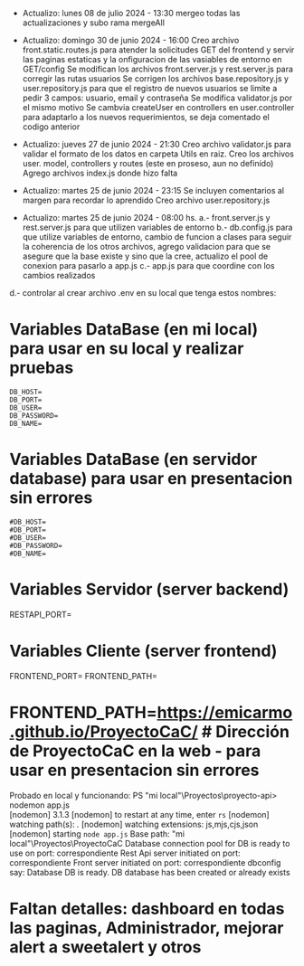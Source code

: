 
- Actualizo: lunes 08 de julio 2024 - 13:30
mergeo todas las actualizaciones y subo rama mergeAll

- Actualizo: domingo 30 de junio 2024 - 16:00
Creo archivo front.static.routes.js para atender la solicitudes GET del frontend y servir las paginas estaticas y la onfiguracion de las vasiables de entorno en GET/config
Se modifican los archivos front.server.js y rest.server.js para corregir las rutas usuarios
Se corrigen los archivos base.repository.js y user.repository.js para que el registro de nuevos usuarios se limite a pedir 3 campos: usuario, email y contraseña
Se modifica validator.js por el mismo motivo
Se cambvia createUser en controllers en user.controller para adaptarlo a los nuevos requerimientos, se deja comentado el codigo anterior

- Actualizo: jueves 27 de junio 2024 - 21:30
Creo archivo validator.js para validar el formato de los datos en carpeta Utils en raiz. 
Creo los archivos user. model, controllers y routes (este en proseso, aun no definido)
Agrego archivos index.js donde hizo falta

- Actualizo: martes 25 de junio 2024 - 23:15
Se incluyen comentarios al margen para recordar lo aprendido
Creo archivo user.repository.js

- Actualizo: martes 25 de junio 2024 - 08:00 hs.
a.- front.server.js y rest.server.js para que utilizen variables de entorno
b.- db.config.js para que utilize variables de entorno, cambio de funcion a clases para seguir la coherencia de los otros archivos, agrego validacion 
para que se asegure que la base existe y sino que la cree, actualizo el pool de conexion para pasarlo a app.js
c.- app.js para que coordine con los cambios realizados

d.- controlar al crear archivo .env en su local que tenga estos nombres:
# Variables DataBase (en mi local) para usar en su local y realizar pruebas
    DB_HOST=
    DB_PORT=
    DB_USER=     
    DB_PASSWORD=
    DB_NAME= 

# Variables DataBase (en servidor database) para usar en presentacion sin errores
    #DB_HOST=
    #DB_PORT=
    #DB_USER=   
    #DB_PASSWORD=
    #DB_NAME=

# Variables Servidor (server backend)
RESTAPI_PORT=

# Variables Cliente (server frontend)
FRONTEND_PORT= 
FRONTEND_PATH=
# FRONTEND_PATH=https://emicarmo.github.io/ProyectoCaC/  # Dirección de ProyectoCaC en la web - para usar en presentacion sin errores

Probado en local y funcionando:
PS "mi local"\Proyectos\proyecto-api> nodemon app.js                                                                                                 
[nodemon] 3.1.3
[nodemon] to restart at any time, enter `rs`
[nodemon] watching path(s): *.*
[nodemon] watching extensions: js,mjs,cjs,json
[nodemon] starting `node app.js`
Base path: "mi local"\Proyectos\ProyectoCaC
Database connection pool for DB is ready to use on port: correspondiente
Rest Api server initiated on  port: correspondiente
Front server initiated on  port: correspondiente
dbconfig say: Database DB is ready.
DB database has been created or already exists

# Faltan detalles: dashboard en todas las paginas, Administrador, mejorar alert a sweetalert y otros
